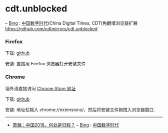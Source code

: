# cdt.unblocked
– [Bing](https://www.microsofttranslator.com/bv.aspx?from=&to=en&a=https://chinadigitaltimes.net/chinese/) : [中国数字时代](https://chinadigitaltimes.net/chinese/)(China Digital Times, CDT)免翻墙浏览器扩展
https://github.com/cdtmirrors/cdt.unblocked

### Firefox 
下载: <a href="https://github.com/cdtmirrors/cdt.unblocked/blob/master/installer/china_digital_times-0.0.7-fx+an.xpi?raw=true" target="_blank">github</a> 

安装: 直接用 Firefox 浏览器打开安装文件


### Chrome
墙外请直接访问 <a href="https://chrome.google.com/webstore/detail/pogbeechjdafcafejffopgfhafkkbgfe" target="_blank"> Chrome Store 地址</a>

下载: <a href="https://github.com/cdtmirrors/cdt.unblocked/blob/master/installer/china_digital_times-latest.crx?raw=true" target="_blank">github</a>

安装: 地址栏输入 chrome://extensions/，然后将安装文件拖拽入浏览器窗口.

-----------------------------------------------------------------

- [萧瀚：中国2018，何处是归程？](https://chinadigitaltimes.net/chinese/2018/12/萧瀚：中国2018，何处是归程？/) – [Bing](https://www.microsofttranslator.com/bv.aspx?from=&to=en&a=https://chinadigitaltimes.net/chinese/) : [中国数字时代](https://chinadigitaltimes.net/chinese/)
